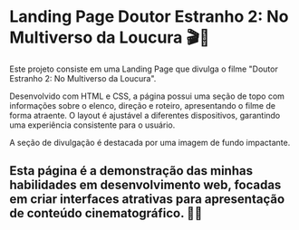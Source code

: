 # Landing Page Doutor Estranho 2: No Multiverso da Loucura 🎬🌌

Este projeto consiste em uma Landing Page que divulga o filme "Doutor Estranho 2: No Multiverso da Loucura". 

Desenvolvido com HTML e CSS, a página possui uma seção de topo com informações sobre o elenco, direção e roteiro, apresentando o filme de forma atraente. O layout é ajustável a diferentes dispositivos, garantindo uma experiência consistente para o usuário. 

A seção de divulgação é destacada por uma imagem de fundo impactante. 

## Esta página é a demonstração das minhas habilidades em desenvolvimento web, focadas em criar interfaces atrativas para apresentação de conteúdo cinematográfico. 🎥🌟
